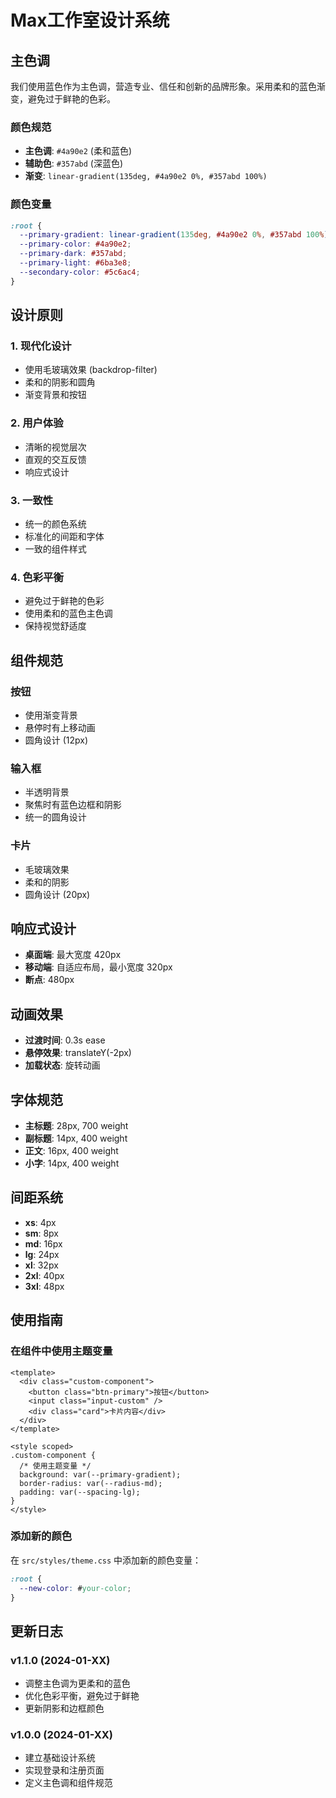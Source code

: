 # Max工作室设计系统

## 主色调

我们使用蓝色作为主色调，营造专业、信任和创新的品牌形象。采用柔和的蓝色渐变，避免过于鲜艳的色彩。

### 颜色规范

- **主色调**: `#4a90e2` (柔和蓝色)
- **辅助色**: `#357abd` (深蓝色)
- **渐变**: `linear-gradient(135deg, #4a90e2 0%, #357abd 100%)`

### 颜色变量

```css
:root {
  --primary-gradient: linear-gradient(135deg, #4a90e2 0%, #357abd 100%);
  --primary-color: #4a90e2;
  --primary-dark: #357abd;
  --primary-light: #6ba3e8;
  --secondary-color: #5c6ac4;
}
```

## 设计原则

### 1. 现代化设计
- 使用毛玻璃效果 (backdrop-filter)
- 柔和的阴影和圆角
- 渐变背景和按钮

### 2. 用户体验
- 清晰的视觉层次
- 直观的交互反馈
- 响应式设计

### 3. 一致性
- 统一的颜色系统
- 标准化的间距和字体
- 一致的组件样式

### 4. 色彩平衡
- 避免过于鲜艳的色彩
- 使用柔和的蓝色主色调
- 保持视觉舒适度

## 组件规范

### 按钮
- 使用渐变背景
- 悬停时有上移动画
- 圆角设计 (12px)

### 输入框
- 半透明背景
- 聚焦时有蓝色边框和阴影
- 统一的圆角设计

### 卡片
- 毛玻璃效果
- 柔和的阴影
- 圆角设计 (20px)

## 响应式设计

- **桌面端**: 最大宽度 420px
- **移动端**: 自适应布局，最小宽度 320px
- **断点**: 480px

## 动画效果

- **过渡时间**: 0.3s ease
- **悬停效果**: translateY(-2px)
- **加载状态**: 旋转动画

## 字体规范

- **主标题**: 28px, 700 weight
- **副标题**: 14px, 400 weight
- **正文**: 16px, 400 weight
- **小字**: 14px, 400 weight

## 间距系统

- **xs**: 4px
- **sm**: 8px
- **md**: 16px
- **lg**: 24px
- **xl**: 32px
- **2xl**: 40px
- **3xl**: 48px

## 使用指南

### 在组件中使用主题变量

```vue
<template>
  <div class="custom-component">
    <button class="btn-primary">按钮</button>
    <input class="input-custom" />
    <div class="card">卡片内容</div>
  </div>
</template>

<style scoped>
.custom-component {
  /* 使用主题变量 */
  background: var(--primary-gradient);
  border-radius: var(--radius-md);
  padding: var(--spacing-lg);
}
</style>
```

### 添加新的颜色

在 `src/styles/theme.css` 中添加新的颜色变量：

```css
:root {
  --new-color: #your-color;
}
```

## 更新日志

### v1.1.0 (2024-01-XX)
- 调整主色调为更柔和的蓝色
- 优化色彩平衡，避免过于鲜艳
- 更新阴影和边框颜色

### v1.0.0 (2024-01-XX)
- 建立基础设计系统
- 实现登录和注册页面
- 定义主色调和组件规范 